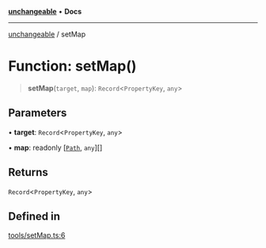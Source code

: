 [**unchangeable**](../README.md) • **Docs**

***

[unchangeable](../README.md) / setMap

# Function: setMap()

> **setMap**(`target`, `map`): `Record`\<`PropertyKey`, `any`\>

## Parameters

• **target**: `Record`\<`PropertyKey`, `any`\>

• **map**: readonly [[`Path`](../type-aliases/Path.md), `any`][]

## Returns

`Record`\<`PropertyKey`, `any`\>

## Defined in

[tools/setMap.ts:6](https://github.com/nevoland/unchangeable/blob/90aff8eb074821c44b2befe353f53ae1546bb16f/lib/tools/setMap.ts#L6)
